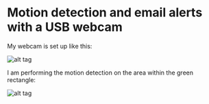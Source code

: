 # Motion detection and email alerts with a USB webcam

My webcam is set up like this:

![alt tag](https://github.com/JonathanCooper/motion-detect/doc/example.jpg)

I am performing the motion detection on the area within the green rectangle:

![alt tag](https://github.com/JonathanCooper/motion-detect/doc/example-boxed.jpg)
